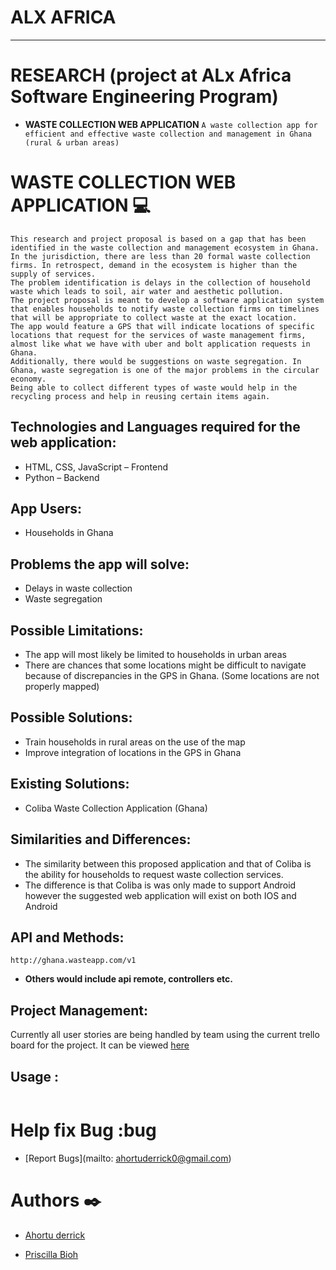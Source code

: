 # ALX AFRICA
<hr>

# RESEARCH (project at ALx Africa Software Engineering Program)
* **WASTE COLLECTION WEB APPLICATION**
``A waste collection app for efficient and effective waste collection and management in Ghana (rural & urban areas)``

# WASTE COLLECTION WEB APPLICATION :computer:
```
This research and project proposal is based on a gap that has been identified in the waste collection and management ecosystem in Ghana.
In the jurisdiction, there are less than 20 formal waste collection firms. In retrospect, demand in the ecosystem is higher than the supply of services.
The problem identification is delays in the collection of household waste which leads to soil, air water and aesthetic pollution.
The project proposal is meant to develop a software application system that enables households to notify waste collection firms on timelines that will be appropriate to collect waste at the exact location.
The app would feature a GPS that will indicate locations of specific locations that request for the services of waste management firms, almost like what we have with uber and bolt application requests in Ghana.
Additionally, there would be suggestions on waste segregation. In Ghana, waste segregation is one of the major problems in the circular economy. 
Being able to collect different types of waste would help in the recycling process and help in reusing certain items again.
```
## Technologies and Languages required for the web application:
- HTML, CSS, JavaScript – Frontend
- Python – Backend

## App Users:
- Households in Ghana

## Problems the app will solve:
- Delays in waste collection
- Waste segregation

## Possible Limitations:
- The app will most likely be limited to households in urban areas
- There are chances that some locations might be difficult to navigate because of discrepancies in the GPS in Ghana. (Some locations are not properly mapped)

## Possible Solutions:
- Train households in rural areas on the use of the map
- Improve integration of locations in the GPS in Ghana


## Existing Solutions:
- Coliba Waste Collection Application (Ghana)

## Similarities and Differences:
- The similarity between this proposed application and that of Coliba is the ability for households to request waste collection services.
- The difference is that Coliba is was only made to support Android however the suggested web application will exist on both IOS and Android


## API and Methods:
``http://ghana.wasteapp.com/v1``
* **Others would include api remote, controllers etc.**

## Project Management:
Currently all user stories are being handled by team using the current trello board for the project. It can be viewed [here](https://trello.com/invite/userworkspace59049493/ATTIe74db98fb9c585a66c7381bfd3dc1e578B499C73)

## Usage :
```
```

# Help fix Bug :bug
- [Report Bugs](mailto: ahortuderrick0@gmail.com)
  
# Authors :black_nib:
- [Ahortu derrick](https://github.com/Ahortu90)
  
- [Priscilla Bioh](https://github.com/Prissylove)